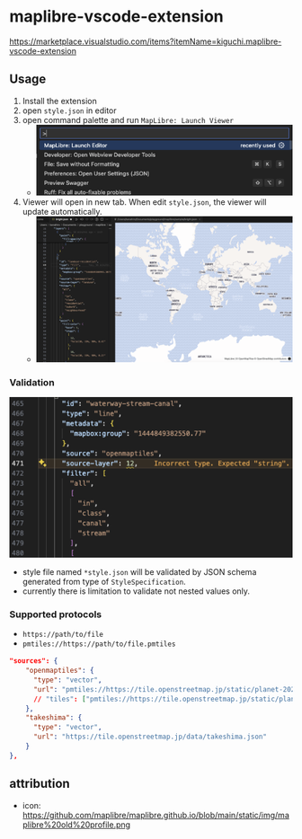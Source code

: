 # maplibre-vscode-extension

<https://marketplace.visualstudio.com/items?itemName=kiguchi.maplibre-vscode-extension>

## Usage

1. Install the extension
2. open `style.json` in editor
3. open command palette and run `MapLibre: Launch Viewer`
    - ![](https://github.com/Kanahiro/maplibre-vscode-extension/blob/main/doc/palette.png?raw=true)
4. Viewer will open in new tab. When edit `style.json`, the viewer will update automatically.
    - ![](https://github.com/Kanahiro/maplibre-vscode-extension/blob/main/doc/viewer.png?raw=true)

### Validation

![](https://github.com/Kanahiro/maplibre-vscode-extension/blob/main/doc/validation.png?raw=true)

- style file named `*style.json` will be validated by JSON schema generated from type of `StyleSpecification`.
- currently there is limitation to validate not nested values only.

### Supported protocols

- `https://path/to/file`
- `pmtiles://https://path/to/file.pmtiles`

```json
"sources": {
    "openmaptiles": {
      "type": "vector",
      "url": "pmtiles://https://tile.openstreetmap.jp/static/planet-20240729.pmtiles"
      // "tiles": ["pmtiles://https://tile.openstreetmap.jp/static/planet-20240729.pmtiles/{z}/{x}/{y}"] is also okay
    },
    "takeshima": {
      "type": "vector",
      "url": "https://tile.openstreetmap.jp/data/takeshima.json"
    }
},
```

## attribution

- icon: <https://github.com/maplibre/maplibre.github.io/blob/main/static/img/maplibre%20old%20profile.png>
